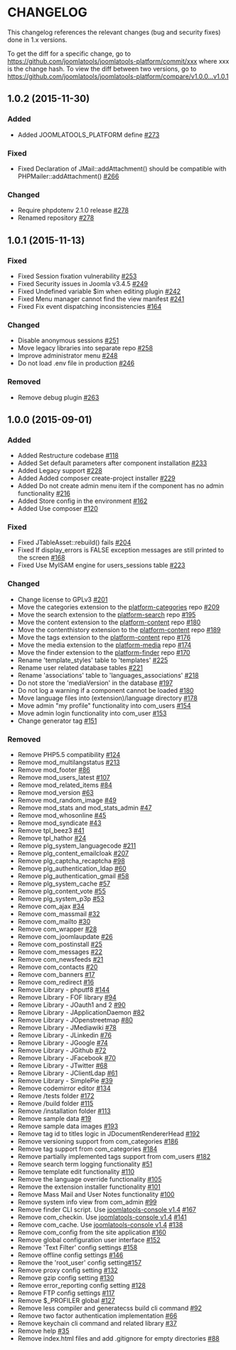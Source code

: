 CHANGELOG
=========

This changelog references the relevant changes (bug and security fixes) done in 1.x versions.

To get the diff for a specific change, go to https://github.com/joomlatools/joomlatools-platform/commit/xxx where xxx is the change hash.
To view the diff between two versions, go to https://github.com/joomlatools/joomlatools-platform/compare/v1.0.0...v1.0.1

## 1.0.2 (2015-11-30)

### Added

* Added JOOMLATOOLS_PLATFORM define [#273](https://github.com/joomlatools/joomlatools-platform/issues/273)

### Fixed 

* Fixed Declaration of JMail::addAttachment() should be compatible with PHPMailer::addAttachment() [#266](https://github.com/joomlatools/joomlatools-platform/issues/266)

### Changed

* Require phpdotenv 2.1.0 release [#278](https://github.com/joomlatools/joomlatools-platform/issues/276)
* Renamed repository [#278](https://github.com/joomlatools/joomlatools-platform/issues/278)

## 1.0.1 (2015-11-13)

### Fixed

* Fixed Session fixation vulnerability [#253](https://github.com/joomlatools/joomlatools-platform/issues/253)
* Fixed Security issues in Joomla v3.4.5 [#249](https://github.com/joomlatools/joomlatools-platform/issues/249)
* Fixed Undefined variable $im when editing plugin [#242](https://github.com/joomlatools/joomlatools-platform/issues/242)
* Fixed Menu manager cannot find the view manifest [#241](https://github.com/joomlatools/joomlatools-platform/issues/241)
* Fixed Fix event dispatching inconsistencies [#164](https://github.com/joomlatools/joomlatools-platform/issues/164)

### Changed

* Disable anonymous sessions [#251](https://github.com/joomlatools/joomlatools-platform/issues/251)
* Move legacy libraries into separate repo [#258](https://github.com/joomlatools/joomlatools-platform/issues/258)
* Improve administrator menu [#248](https://github.com/joomlatools/joomlatools-platform/issues/248)
* Do not load .env file in production [#246](https://github.com/joomlatools/joomlatools-platform/issues/246)

### Removed

* Remove debug plugin [#263](https://github.com/joomlatools/joomlatools-platform/pull/263)

## 1.0.0 (2015-09-01)

### Added

* Added Restructure codebase [#118](https://github.com/joomlatools/joomlatools-platform/pull/118)
* Added Set default parameters after component installation [#233](https://github.com/joomlatools/joomlatools-platform/pull/233)
* Added Legacy support [#228](https://github.com/joomlatools/joomlatools-platform/pull/228)
* Added Added composer create-project installer [#229](https://github.com/joomlatools/joomlatools-platform/pull/229)
* Added Do not create admin menu item if the component has no admin functionality [#216](https://github.com/joomlatools/joomlatools-platform/pull/216)
* Added Store config in the environment [#162](https://github.com/joomlatools/joomlatools-platform/pull/162)
* Added Use composer [#120](https://github.com/joomlatools/joomlatools-platform/pull/120)

### Fixed

* Fixed JTableAsset::rebuild() fails [#204](https://github.com/joomlatools/joomlatools-platform/pull/204)
* Fixed If display_errors is FALSE exception messages are still printed to the screen [#168](https://github.com/joomlatools/joomlatools-platform/pull/168)
* Fixed Use MyISAM engine for users_sessions table [#223](https://github.com/joomlatools/joomlatools-platform/pull/223)

### Changed

* Change license to GPLv3 [#201](https://github.com/joomlatools/joomlatools-platform/pull/201)
* Move the categories extension to the [platform-categories] repo [#209](https://github.com/joomlatools/joomlatools-platform/pull/209)
* Move the search extension to the [platform-search] repo [#195](https://github.com/joomlatools/joomlatools-platform/pull/195)
* Move the content extension to the [platform-content] repo [#180](https://github.com/joomlatools/joomlatools-platform/pull/180)
* Move the contenthistory extension to the [platform-content] repo [#189](https://github.com/joomlatools/joomlatools-platform/pull/189)
* Move the tags extension to the [platform-content] repo [#176](https://github.com/joomlatools/joomlatools-platform/pull/176)
* Move the media extension to the [platform-media] repo [#174](https://github.com/joomlatools/joomlatools-platform/pull/174)
* Move the finder extension to the [platform-finder] repo [#170](https://github.com/joomlatools/joomlatools-platform/pull/170)
* Rename 'template_styles' table to 'templates' [#225](https://github.com/joomlatools/joomlatools-platform/pull/225)
* Rename user related database tables [#221](https://github.com/joomlatools/joomlatools-platform/pull/221)
* Rename 'associations' table to 'languages_associations' [#218](https://github.com/joomlatools/joomlatools-platform/pull/218)
* Do not store the 'mediaVersion' in the database [#197](https://github.com/joomlatools/joomlatools-platform/pull/197)
* Do not log a warning if a component cannot be loaded [#180](https://github.com/joomlatools/joomlatools-platform/pull/180)
* Move language files into (extension)/language directory [#178](https://github.com/joomlatools/joomlatools-platform/pull/178)
* Move admin "my profile" functionality into com_users [#154](https://github.com/joomlatools/joomlatools-platform/pull/154)
* Move admin login functionality into com_user [#153](https://github.com/joomlatools/joomlatools-platform/pull/153)
* Change generator tag [#151](https://github.com/joomlatools/joomlatools-platform/pull/151)

### Removed

* Remove PHP5.5 compatibility [#124](https://github.com/joomlatools/joomlatools-platform/pull/124)
* Remove mod_multilangstatus [#213](https://github.com/joomlatools/joomlatools-platform/pull/213)
* Remove mod_footer [#86](https://github.com/joomlatools/joomlatools-platform/pull/86)
* Remove mod_users_latest [#107](https://github.com/joomlatools/joomlatools-platform/pull/107)
* Remove mod_related_items [#84](https://github.com/joomlatools/joomlatools-platform/pull/84)
* Remove mod_version [#63](https://github.com/joomlatools/joomlatools-platform/pull/63)
* Remove mod_random_image [#49](https://github.com/joomlatools/joomlatools-platform/pull/49)
* Remove mod_stats and mod_stats_admin [#47](https://github.com/joomlatools/joomlatools-platform/pull/47)
* Remove mod_whosonline [#45](https://github.com/joomlatools/joomlatools-platform/pull/45)
* Remove mod_syndicate [#43](https://github.com/joomlatools/joomlatools-platform/pull/43)
* Remove tpl_beez3 [#41](https://github.com/joomlatools/joomlatools-platform/pull/41)
* Remove tpl_hathor [#24](https://github.com/joomlatools/joomlatools-platform/pull/24)
* Remove plg_system_languagecode [#211](https://github.com/joomlatools/joomlatools-platform/pull/211)
* Remove plg_content_emailcloak [#207](https://github.com/joomlatools/joomlatools-platform/pull/207)
* Remove plg_captcha_recaptcha [#98](https://github.com/joomlatools/joomlatools-platform/pull/98)
* Remove plg_authentication_ldap [#60](https://github.com/joomlatools/joomlatools-platform/pull/60)
* Remove plg_authentication_gmail [#58](https://github.com/joomlatools/joomlatools-platform/pull/58)
* Remove plg_system_cache [#57](https://github.com/joomlatools/joomlatools-platform/pull/57)
* Remove plg_content_vote [#55](https://github.com/joomlatools/joomlatools-platform/pull/55)
* Remove plg_system_p3p [#53](https://github.com/joomlatools/joomlatools-platform/pull/53)
* Remove com_ajax [#34](https://github.com/joomlatools/joomlatools-platform/pull/34)
* Remove com_massmail [#32](https://github.com/joomlatools/joomlatools-platform/pull/32)
* Remove com_mailto [#30](https://github.com/joomlatools/joomlatools-platform/pull/30)
* Remove com_wrapper [#28](https://github.com/joomlatools/joomlatools-platform/pull/28)
* Remove com_joomlaupdate [#26](https://github.com/joomlatools/joomlatools-platform/pull/26)
* Remove com_postinstall [#25](https://github.com/joomlatools/joomlatools-platform/pull/25)
* Remove com_messages [#22](https://github.com/joomlatools/joomlatools-platform/pull/22)
* Remove com_newsfeeds [#21](https://github.com/joomlatools/joomlatools-platform/pull/21)
* Remove com_contacts [#20](https://github.com/joomlatools/joomlatools-platform/pull/20)
* Remove com_banners [#17](https://github.com/joomlatools/joomlatools-platform/pull/17)
* Remove com_redirect [#16](https://github.com/joomlatools/joomlatools-platform/pull/16)
* Remove Library - phputf8 [#144](https://github.com/joomlatools/joomlatools-platform/pull/144)
* Remove Library - FOF library [#94](https://github.com/joomlatools/joomlatools-platform/pull/94)
* Remove Library - JOauth1 and 2 [#90](https://github.com/joomlatools/joomlatools-platform/pull/90)
* Remove Library - JApplicationDaemon [#82](https://github.com/joomlatools/joomlatools-platform/pull/82)
* Remove Library - JOpenstreetmap [#80](https://github.com/joomlatools/joomlatools-platform/pull/80)
* Remove Library - JMediawiki [#78](https://github.com/joomlatools/joomlatools-platform/pull/78)
* Remove Library - JLinkedin [#76](https://github.com/joomlatools/joomlatools-platform/pull/76)
* Remove Library - JGoogle [#74](https://github.com/joomlatools/joomlatools-platform/pull/74)
* Remove Library - JGithub [#72](https://github.com/joomlatools/joomlatools-platform/pull/72)
* Remove Library - JFacebook [#70](https://github.com/joomlatools/joomlatools-platform/pull/70)
* Remove Library - JTwitter [#68](https://github.com/joomlatools/joomlatools-platform/pull/68)
* Remove Library - JClientLdap [#61](https://github.com/joomlatools/joomlatools-platform/pull/61)
* Remove Library - SimplePie [#39](https://github.com/joomlatools/joomlatools-platform/pull/39)
* Remove codemirror editor [#134](https://github.com/joomlatools/joomlatools-platform/pull/134)
* Remove /tests folder [#172](https://github.com/joomlatools/joomlatools-platform/pull/172)
* Remove /build folder [#115](https://github.com/joomlatools/joomlatools-platform/pull/115)
* Remove /installation folder [#113](https://github.com/joomlatools/joomlatools-platform/pull/113)
* Remove sample data  [#19](https://github.com/joomlatools/joomlatools-platform/pull/19)
* Remove sample data images [#193](https://github.com/joomlatools/joomlatools-platform/pull/193)
* Remove tag id to titles logic in JDocumentRendererHead [#192](https://github.com/joomlatools/joomlatools-platform/pull/192)
* Remove versioning support from com_categories [#186](https://github.com/joomlatools/joomlatools-platform/pull/186)
* Remove tag support from com_categories [#184](https://github.com/joomlatools/joomlatools-platform/pull/184)
* Remove partially implemented tags support from com_users [#182](https://github.com/joomlatools/joomlatools-platform/pull/182)
* Remove search term logging functionality [#51](https://github.com/joomlatools/joomlatools-platform/pull/51)
* Remove template edit functionality [#110](https://github.com/joomlatools/joomlatools-platform/pull/110)
* Remove the language override functionality [#105](https://github.com/joomlatools/joomlatools-platform/pull/105)
* Remove the extension installer functionality [#101](https://github.com/joomlatools/joomlatools-platform/pull/101)
* Remove Mass Mail and User Notes functionality [#100](https://github.com/joomlatools/joomlatools-platform/pull/100)
* Remove system info view from com_admin [#99](https://github.com/joomlatools/joomlatools-platform/pull/99)
* Remove finder CLI script. Use [joomlatools-console v1.4] [#167](https://github.com/joomlatools/joomlatools-platform/pull/167)
* Remove com_checkin. Use [joomlatools-console v1.4] [#141](https://github.com/joomlatools/joomlatools-platform/pull/141)
* Remove com_cache. Use [joomlatools-console v1.4] [#138](https://github.com/joomlatools/joomlatools-platform/pull/138)
* Remove com_config from the site application [#160](https://github.com/joomlatools/joomlatools-platform/pull/160)
* Remove global configuration user interface [#152](https://github.com/joomlatools/joomlatools-platform/pull/152)
* Remove 'Text Filter' config settings [#158](https://github.com/joomlatools/joomlatools-platform/pull/158)
* Remove offline config settings [#146](https://github.com/joomlatools/joomlatools-platform/pull/146)
* Remove the 'root_user' config setting[#157](https://github.com/joomlatools/joomlatools-platform/pull/157)
* Remove proxy config setting [#132](https://github.com/joomlatools/joomlatools-platform/pull/132)
* Remove gzip config setting [#130](https://github.com/joomlatools/joomlatools-platform/pull/130)
* Remove error_reporting config setting [#128](https://github.com/joomlatools/joomlatools-platform/pull/128)
* Remove FTP config settings [#117](https://github.com/joomlatools/joomlatools-platform/pull/117)
* Remove $_PROFILER global [#127](https://github.com/joomlatools/joomlatools-platform/pull/127)
* Remove less compiler and generatecss build cli command [#92](https://github.com/joomlatools/joomlatools-platform/pull/92)
* Remove two factor authentication implementation [#66](https://github.com/joomlatools/joomlatools-platform/pull/66)
* Remove keychain cli command and related library [#37](https://github.com/joomlatools/joomlatools-platform/pull/37)
* Remove help [#35](https://github.com/joomlatools/joomlatools-platform/pull/35)
* Remove index.html files and add .gitignore for empty directories [#88](https://github.com/joomlatools/joomlatools-platform/pull/88)
 
[platform-categories]: https://github.com/joomlatools/joomlatools-platform-categories
[platform-search]: https://github.com/joomlatools/joomlatools-platform-search
[platform-content]: https://github.com/joomlatools/joomlatools-platform-content
[platform-media]: https://github.com/joomlatools/joomlatools-platform-media
[platform-finder]: https://github.com/joomlatools/joomlatools-platform-finder

[joomlatools-console v1.4]: https://github.com/joomlatools/joomlatools-console/releases/tag/v1.4.0

